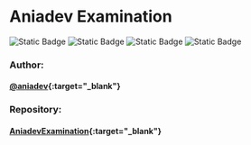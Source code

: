 # Aniadev Examination

![Static Badge](https://img.shields.io/badge/node-18.16.1-green)
![Static Badge](https://img.shields.io/badge/npm-9.5.1-8A2BE2)
![Static Badge](https://img.shields.io/badge/yarn-1.22.19-blue)
![Static Badge](https://img.shields.io/badge/vuejs-3.3.4-42B883)

### Author:
#### [@aniadev](https://github.com/aniadev){:target="_blank"}

### Repository:
#### [AniadevExamination](https://github.com/aniadev/test_vue3_01){:target="_blank"}

